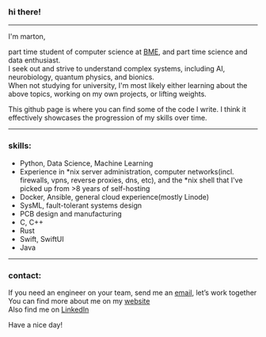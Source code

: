 ### hi there! 

---

I'm marton,

part time student of computer science at [BME](https://www.bme.hu/?language=en), and part time science and data enthusiast. <br>
I seek out and strive to understand complex systems, including AI, neurobiology, quantum physics, and bionics. <br>
When not studying for university, I'm most likely either learning about the above topics, working on my own projects, or lifting weights. 

This github page is where you can find some of the code I write. I think it effectively showcases the progression of my skills over time.

---

### skills:

* Python, Data Science, Machine Learning
* Experience in *nix server administration, computer networks(incl. firewalls, vpns, reverse proxies, dns, etc), and the *nix shell that I've picked up from >8 years of self-hosting
* Docker, Ansible, general cloud experience(mostly Linode)
* SysML, fault-tolerant systems design
* PCB design and manufacturing
* C, C++
* Rust
* Swift, SwiftUI
* Java

---

### contact:

If you need an engineer on your team, send me an [email](mailto:marton@csutora.com), let’s work together <br>
You can find more about me on my [website](https://csutora.com) <br>
Also find me on [LinkedIn](https://www.linkedin.com/in/marton-csutora)

Have a nice day!
